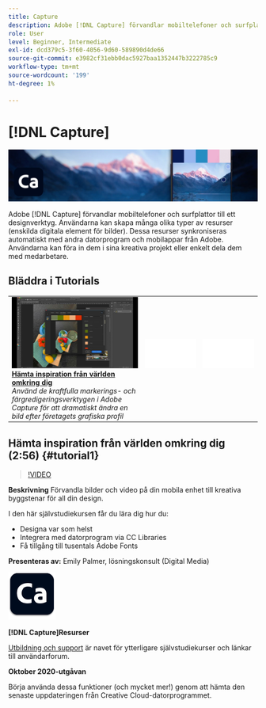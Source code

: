 ```yaml
---
title: Capture
description: Adobe [!DNL Capture] förvandlar mobiltelefoner och surfplattor till ett designverktyg
role: User
level: Beginner, Intermediate
exl-id: dcd379c5-3f60-4056-9d60-589890d4de66
source-git-commit: e3982cf31ebb0dac5927baa1352447b3222785c9
workflow-type: tm+mt
source-wordcount: '199'
ht-degree: 1%

---
```


# [!DNL Capture]

![Tutorial Hero Image](../assets/Capture.jpg)

Adobe [!DNL Capture] förvandlar mobiltelefoner och surfplattor till ett designverktyg. Användarna kan skapa många olika typer av resurser (enskilda digitala element för bilder).   Dessa resurser synkroniseras automatiskt med andra datorprogram och mobilappar från Adobe. Användarna kan föra in dem i sina kreativa projekt eller enkelt dela dem med medarbetare.

## Bläddra i Tutorials

<table style="table-layout:fixed">
<tr>
 <td>
   <a href="capture.md#tutorial1">
      <img alt="Hämta inspiration från världen omkring dig" src="../assets/capture_palmer_thumbnail.jpg" />
   </a>
    <div>
   <a href="capture.md#tutorial1"><strong>Hämta inspiration från världen omkring dig</strong></a>
    </div>
    <em>Använd de kraftfulla markerings- och färgredigeringsverktygen i Adobe Capture för att dramatiskt ändra en bild efter företagets grafiska profil</em>
    <br>
  </td>
  <td>
    <img alt="Mellanrum" src="../assets/Whitespacer.png" />
    <div>
    <br>
  </td>
  <td>
    <img alt="Mellanrum" src="../assets/Whitespacer.png" />
    <div>
    <br>
  </td>
</tr>
</table>

## Hämta inspiration från världen omkring dig (2:56) {#tutorial1}

>[!VIDEO](https://video.tv.adobe.com/v/326825?hidetitle=true)

**Beskrivning**
Förvandla bilder och video på din mobila enhet till kreativa byggstenar för all din design.

I den här självstudiekursen får du lära dig hur du:
* Designa var som helst
* Integrera med datorprogram via CC Libraries
* Få tillgång till tusentals Adobe Fonts

**Presenteras av:**
Emily Palmer, lösningskonsult (Digital Media)

![Capture-logotyp](../assets/ca_appicon_96.png)

**[!DNL Capture]Resurser**

[Utbildning och support](https://helpx.adobe.com/mobile-apps/help/capture-faq.html) är navet för ytterligare självstudiekurser och länkar till användarforum.

**Oktober 2020-utgåvan**

Börja använda dessa funktioner (och mycket mer!) genom att hämta den senaste uppdateringen från Creative Cloud-datorprogrammet.
